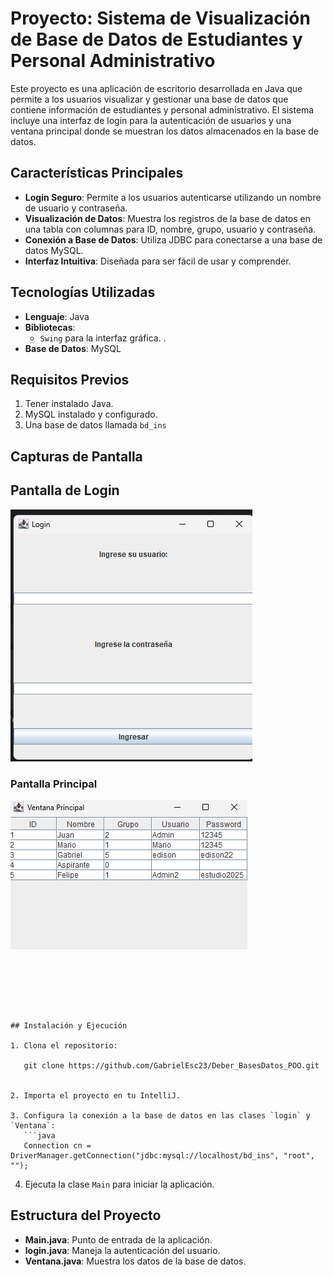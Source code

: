 # Proyecto: Sistema de Visualización de Base de Datos de Estudiantes y Personal Administrativo

Este proyecto es una aplicación de escritorio desarrollada en Java que permite a los usuarios visualizar y gestionar una base de datos que contiene información de estudiantes y personal administrativo. El sistema incluye una interfaz de login para la autenticación de usuarios y una ventana principal donde se muestran los datos almacenados en la base de datos.

## Características Principales
- **Login Seguro**: Permite a los usuarios autenticarse utilizando un nombre de usuario y contraseña.
- **Visualización de Datos**: Muestra los registros de la base de datos en una tabla con columnas para ID, nombre, grupo, usuario y contraseña.
- **Conexión a Base de Datos**: Utiliza JDBC para conectarse a una base de datos MySQL.
- **Interfaz Intuitiva**: Diseñada para ser fácil de usar y comprender.

## Tecnologías Utilizadas
- **Lenguaje**: Java 
- **Bibliotecas**:
  - `Swing` para la interfaz gráfica.
  .
- **Base de Datos**: MySQL

## Requisitos Previos
1. Tener instalado Java.
2. MySQL instalado y configurado.
3. Una base de datos llamada `bd_ins` 

## Capturas de Pantalla

## Pantalla de Login

![Captura de Login](https://raw.githubusercontent.com/GabrielEsc23/Deber_BasesDatos_POO/master/capturaLogin.png)
### Pantalla Principal

![Captura de Estudiantes](https://raw.githubusercontent.com/GabrielEsc23/Deber_BasesDatos_POO/master/capturaEstudiantes.png)


```






## Instalación y Ejecución

1. Clona el repositorio:

   git clone https://github.com/GabrielEsc23/Deber_BasesDatos_POO.git
   

2. Importa el proyecto en tu IntelliJ.

3. Configura la conexión a la base de datos en las clases `login` y `Ventana`:
   ```java
   Connection cn = DriverManager.getConnection("jdbc:mysql://localhost/bd_ins", "root", "");
   ```

4. Ejecuta la clase `Main` para iniciar la aplicación.

## Estructura del Proyecto
- **Main.java**: Punto de entrada de la aplicación.
- **login.java**: Maneja la autenticación del usuario.
- **Ventana.java**: Muestra los datos de la base de datos.



